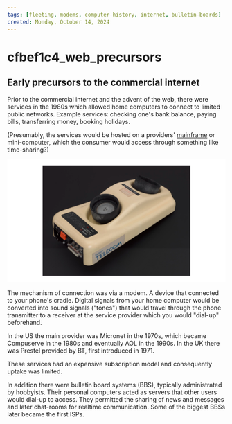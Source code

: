 ```yaml
---
tags: [fleeting, modems, computer-history, internet, bulletin-boards]
created: Monday, October 14, 2024
---
```


# cfbef1c4_web_precursors

## Early precursors to the commercial internet

Prior to the commercial internet and the advent of the web, there were services
in the 1980s which allowed home computers to connect to limited public networks.
Example services: checking one's bank balance, paying bills, transferring money,
booking holidays.

(Presumably, the services would be hosted on a providers'
[mainframe](Mainframe_computers.md) or mini-computer, which the consumer would
access through something like time-sharing?)

![BT telephone modem](../img/modem-bt.png)

The mechanism of connection was via a modem. A device that connected to your
phone's cradle. Digital signals from your home computer would be converted into
sound signals ("tones") that would travel through the phone transmitter to a
receiver at the service provider which you would "dial-up" beforehand.

In the US the main provider was Micronet in the 1970s, which became Compuserve
in the 1980s and eventually AOL in the 1990s. In the UK there was Prestel
provided by BT, first introduced in 1971.

These services had an expensive subscription model and consequently uptake was
limited.

In addition there were bulletin board systems (BBS), typically administrated by
hobbyists. Their personal computers acted as servers that other users would
dial-up to access. They permitted the sharing of news and messages and later
chat-rooms for realtime communication. Some of the biggest BBSs later became the
first ISPs.
